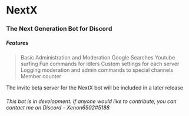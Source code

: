 # NextX

### The Next Generation Bot for Discord

##### Features

> Basic Administration and Moderation
> Google Searches
> Youtube surfing
> Fun commands for idlers
> Custom settings for each server
> Logging moderation and admin commands to special channels
> Member counter

The invite beta server for the NextX bot will be included in a later release

###### This bot is in development. If anyone would like to contribute, you can contact me on Discord - Xenon6502#5188


